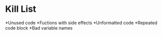 Kill List
=========

*Unused code
*Fuctions with side effects
*Unformatted code
*Repeated code block
*Bad variable names

